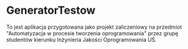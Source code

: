 GeneratorTestow
===============

To jest aplikacja przygotowana jako projekt zaliczeniowy na przedmiot "Automatyzacja w procesie tworzenia oprogramowania" przez grupę studentów kierunku Inżynieria Jakości Oprogramowania UŚ.
